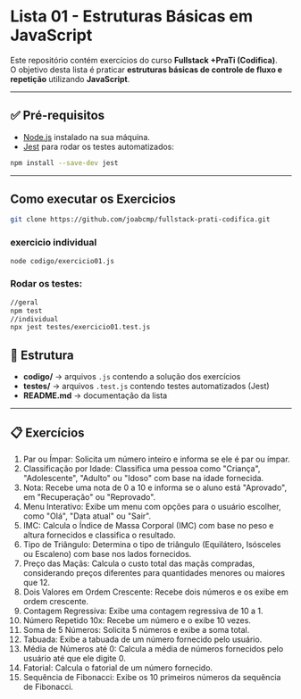 # Lista 01 - Estruturas Básicas em JavaScript

Este repositório contém exercícios do curso **Fullstack +PraTi (Codifica)**.  
O objetivo desta lista é praticar **estruturas básicas de controle de fluxo e repetição** utilizando **JavaScript**.

---

## ✅ Pré-requisitos

- [Node.js](https://nodejs.org/) instalado na sua máquina.
- [Jest](https://jestjs.io/) para rodar os testes automatizados:  

```bash
npm install --save-dev jest
```
---
## Como executar os Exercicios
```bash
git clone https://github.com/joabcmp/fullstack-prati-codifica.git
```
### exercicio individual
```bash
node codigo/exercicio01.js
```

### Rodar os testes:
```bash
//geral
npm test
//individual
npx jest testes/exercicio01.test.js
```

## 📂 Estrutura
- **codigo/** → arquivos `.js` contendo a solução dos exercícios  
- **testes/** → arquivos `.test.js` contendo testes automatizados (Jest)  
- **README.md** → documentação da lista

---

## 📋 Exercícios
1.  Par ou Ímpar: Solicita um número inteiro e informa se ele é par ou ímpar.
2.  Classificação por Idade: Classifica uma pessoa como "Criança", "Adolescente", "Adulto" ou "Idoso" com base na idade fornecida.
3.  Nota: Recebe uma nota de 0 a 10 e informa se o aluno está "Aprovado", em "Recuperação" ou "Reprovado".
4.  Menu Interativo: Exibe um menu com opções para o usuário escolher, como "Olá", "Data atual" ou "Sair".
5.  IMC: Calcula o Índice de Massa Corporal (IMC) com base no peso e altura fornecidos e classifica o resultado.
6.  Tipo de Triângulo: Determina o tipo de triângulo (Equilátero, Isósceles ou Escaleno) com base nos lados fornecidos.
7.  Preço das Maçãs: Calcula o custo total das maçãs compradas, considerando preços diferentes para quantidades menores ou maiores que 12.
8.  Dois Valores em Ordem Crescente: Recebe dois números e os exibe em ordem crescente.
9.  Contagem Regressiva: Exibe uma contagem regressiva de 10 a 1.
10.  Número Repetido 10x: Recebe um número e o exibe 10 vezes.
11.  Soma de 5 Números: Solicita 5 números e exibe a soma total.
12.  Tabuada: Exibe a tabuada de um número fornecido pelo usuário.
13.  Média de Números até 0: Calcula a média de números fornecidos pelo usuário até que ele digite 0.
14.  Fatorial: Calcula o fatorial de um número fornecido.
15.  Sequência de Fibonacci: Exibe os 10 primeiros números da sequência de Fibonacci.
